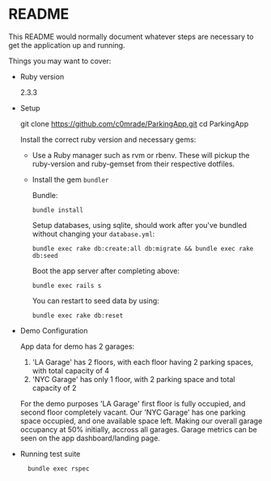 # README

This README would normally document whatever steps are necessary to get the
application up and running.

Things you may want to cover:

- Ruby version

  2.3.3

- Setup

  git clone https://github.com/c0mrade/ParkingApp.git
  cd ParkingApp

  Install the correct ruby version and necessary gems:

  - Use a Ruby manager such as rvm or rbenv. These will pickup the ruby-version
    and ruby-gemset from their respective dotfiles.
  - Install the gem `bundler`

    Bundle:

        bundle install

    Setup databases, using sqlite, should work after you've bundled without changing your `database.yml`:

        bundle exec rake db:create:all db:migrate && bundle exec rake db:seed

    Boot the app server after completing above:

        bundle exec rails s

    You can restart to seed data by using:

        bundle exec rake db:reset

- Demo Configuration

  App data for demo has 2 garages:

  1. 'LA Garage' has 2 floors, with each floor having 2 parking spaces, with total capacity of 4
  2. 'NYC Garage' has only 1 floor, with 2 parking space and total capacity of 2

  For the demo purposes 'LA Garage' first floor is fully occupied, and second floor completely vacant.
  Our 'NYC Garage' has one parking space occupied, and one available space left.
  Making our overall garage occupancy at 50% initially, accross all garages.
  Garage metrics can be seen on the app dashboard/landing page.

- Running test suite

        bundle exec rspec
